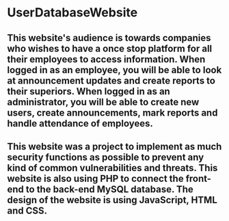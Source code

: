 # UserDatabaseWebsite

## This website's audience is towards companies who wishes to have a once stop platform for all their employees to access information. When logged in as an employee, you will be able to look at announcement updates and create reports to their superiors. When logged in as an administrator, you will be able to create new users, create announcements, mark reports and handle attendance of employees.

## This website was a project to implement as much security functions as possible to prevent any kind of common vulnerabilities and threats. This website is also using PHP to connect the front-end to the back-end MySQL database. The design of the website is using JavaScript, HTML and CSS.
